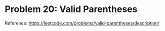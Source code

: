 # Problem 20: Valid Parentheses

Reference: https://leetcode.com/problems/valid-parentheses/description/